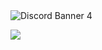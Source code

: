 <img src="https://discordapp.com/api/guilds/791656707930849311/widget.png?style=banner4" alt="Discord Banner 4"/>

![](https://komarev.com/ghpvc/?username=Sismei&color=blue)
